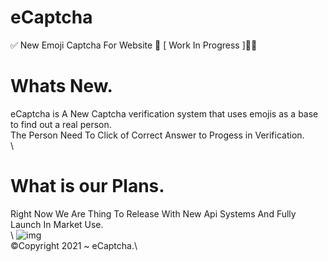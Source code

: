 # eCaptcha
✅ New Emoji Captcha For Website 🥳 [ Work In Progress ]👷‍♂️

# Whats New.
eCaptcha is A New Captcha verification system that uses emojis as a base to find out a real person.\
The Person Need To Click of Correct Answer to Progess in Verification.\
\\
# What is our Plans.
Right Now We Are Thing To Release With New Api Systems And Fully Launch In Market Use.\
\\
![img](https://cdn.discordapp.com/attachments/881041463834714122/882865855795458098/unknown.png) \
©️Copyright 2021 ~ eCaptcha.\\
